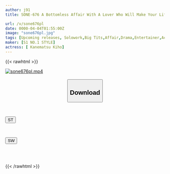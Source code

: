 ```yaml
---
author: j91
title: SONE-676 A Bottomless Affair With A Lover Who Will Make Your Life Crazy - Tokiho Kanematsu

url: /v/sone676pl
date: 0000-04-04T01:55:00Z
image: "sone676pl.jpg"
tags: [Upcoming releases, Solowork,Big Tits,Affair,Drama,Entertainer,Acme · Orgasm	]
maker: [S1 NO.1 STYLE]
actress: [ Kanematsu Kiho]
---
```



{{< rawhtml >}}

<div class="video" data-videoid="pending_link.html">
    <a href="javascript:;">
        <img src="/v/sone676pl/sone676pl.jpg" width="WIDTH" height="HEIGHT" alt="sone676pl.mp4" loading="lazy">
    </a>
</div>

<script type="text/javascript" src="https://j91.asia/asset/on-demand-pend.js"></script>

<br>
  <link rel="stylesheet" href="https://j91.asia/asset/bs5.css">
  
  <center>
  <button class="btn btn-primary" type="button" data-bs-toggle="collapse" data-bs-target=".multi-collapse" aria-expanded="false" aria-controls="multiCollapseExample1 multiCollapseExample2"><h2>Download</h2></button></center>
</p>
<div class="row">
  <div class="col">
    <div class="collapse multi-collapse" id="multiCollapseExample1">
      <div class="card card-body">
	      	      <br>
<div class="buttons">  
<p><a href="https://j91.asia/pending_link.html" target="_blank"><button class="btn-hover color-3"><i class="fa fa-download"></i> ST</button></a></p></div>
    </div>
  </div>
</div>
  <div class="col">
    <div class="collapse multi-collapse" id="multiCollapseExample2">
      <div class="card card-body">
	      <br>
<div class="buttons">
<p><a href="https://j91.asia/pending_link.html" target="_blank"><button class="btn-hover color-2"><i class="fa fa-download"></i> SW</button></a></p></div>
<br><br>
      </div>
    </div>
  </div>
</div>

{{< /rawhtml >}}